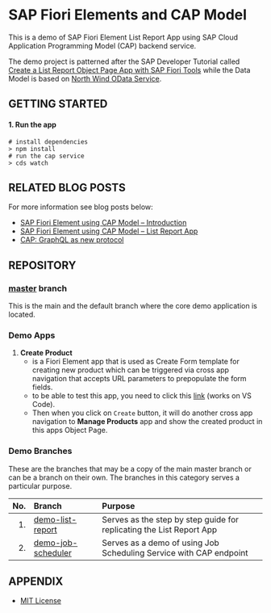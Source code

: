 # SAP Fiori Elements and CAP Model

This is a demo of SAP Fiori Element List Report App using SAP Cloud Application Programming Model (CAP) backend service.

The demo project is patterned after the SAP Developer Tutorial called [Create a List Report Object Page App with SAP Fiori Tools](https://developers.sap.com/group.fiori-tools-lrop.html) while the Data Model is based on [North Wind OData Service](https://services.odata.org/Experimental/OData/(S(5n1vtnh00l13aqltnijnoldh))/OData.svc/$metadata).


## GETTING STARTED

#### 1. Run the app

```shell
# install dependencies
> npm install
# run the cap service
> cds watch
```


## RELATED BLOG POSTS

For more information see blog posts below:

- [SAP Fiori Element using CAP Model – Introduction](https://blogs.sap.com/2020/09/29/sap-fiori-element-using-cap-model-introduction/)
- [SAP Fiori Element using CAP Model – List Report App](https://blogs.sap.com/2020/10/19/sap-fiori-element-using-cap-model-list-report-app/)
- [CAP: GraphQL as new protocol](https://blogs.sap.com/2023/03/18/cap-graphql-as-new-protocol/)


## REPOSITORY

### [master](../../tree/master) branch
This is the main and the default branch where the core demo application is located.

### Demo Apps

1. **Create Product**
	- is a Fiori Element app that is used as Create Form template for creating new product which can be triggered via cross app navigation that accepts URL parameters to prepopulate the form fields.
	- to be able to test this app, you need to click this [link](http://localhost:4004/launchpage.html#ProductsV2-create?Category_ID=B&Currency_ID=USD&UnitOfMeasure_ID=EA&description=Milk%2520tea%2520with%2520chewy%2520black%2520pearls&name=Pearl%2520Milk%2520Tea&price=10&quantity=20&/Products(-)/) (works on VS Code).
	- Then when you click on `Create` button, it will do another cross app navigation to **Manage Products** app and show the created product in this apps Object Page.

### Demo Branches

These are the branches that may be a copy of the main master branch or can be a branch on their own. The branches in this category serves a particular purpose.

| No. | Branch | Purpose |
| ---:|:------ |:------- |
| 1.  | [demo-list-report][branch-1] | Serves as the step by step guide for replicating the List Report App |
| 2.  | [demo-job-scheduler][branch-2] | Serves as a demo of using Job Scheduling Service with CAP endpoint |

[branch-1]: ../../tree/demo-list-report
[branch-2]: ../../tree/demo-job-scheduler


## APPENDIX

- [MIT License](LICENSE)
